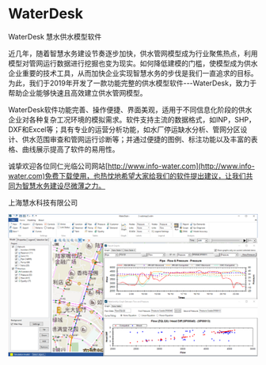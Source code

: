 # WaterDesk
WaterDesk 慧水供水模型软件

近几年，随着智慧水务建设节奏逐步加快，供水管网模型成为行业聚焦热点，利用模型对管网运行数据进行挖掘也变为现实。如何降低建模的门槛，使模型成为供水企业重要的技术工具，从而加快企业实现智慧水务的步伐是我们一直追求的目标。为此，我们于2019年开发了一款功能完整的供水模型软件---WaterDesk，致力于帮助企业能够快速且高效建立供水管网模型。

WaterDesk软件功能完善、操作便捷、界面美观，适用于不同信息化阶段的供水企业对各种复杂工况环境的模拟需求。软件支持主流的数据格式，如INP，SHP，DXF和Excel等；具有专业的运营分析功能，如水厂停运缺水分析、管网分区设计、供水范围审查和管网运行诊断等；并通过便捷的图例、标注功能以及丰富的表格、曲线展示提高了软件的易用性。

诚挚欢迎各位同仁光临公司网站[http://www.info-water.com](http://www.info-water.com)免费下载使用，也热忱地希望大家给我们的软件提出建议，让我们共同为智慧水务建设尽微薄之力。


上海慧水科技有限公司

![WaterDesk](./images/WaterDesk_01.png)
